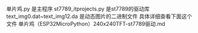 单片鸡.py  是主程序
st7789_itprojects.py  是st7789的驱动库
text_img0.dat~text_img12.da  是动态图片的二进制文件
具体详细查看下面这个文件 
单片鸡（ESP32MicroPython）240x240TFT-st7789驱动.md
